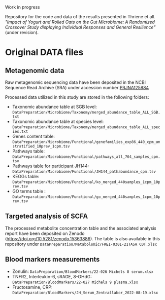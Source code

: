 Work in progress



Repository for the code and data of the results presented in Thriene et all. *"Impact of Yogurt and Rolled Oats on the Gut Microbiome: A Randomized Crossover Study displaying Individual Responses and General Resilience"* (under revision).




# Original DATA files

## Metagenomic data
Raw metagenomic sequencing data have been deposited in the NCBI Sequence Read Archive (SRA) under accession number [PRJNA125884](https://www.ncbi.nlm.nih.gov/bioproject/PRJNA1258884)

Processed data utilized in this study are stored in the following folders:

- Taxonomic abundance table at SGB level: `DataPreparation/Microbiome/Taxonomy/merged_abundance_table_ALL_SGB.txt`
- Taxonomic abundance table at species level: `DataPreparation/Microbiome/Taxonomy/merged_abundance_table_ALL_species.txt`
- Genes content table: `DataPreparation/Microbiome/Functional/genefamilies_exp86_440_cpm_unstratified_10prev_1cpm.tsv`
- Pathways table: `DataPreparation/Microbiome/Functional/pathways_all_704_samples_cpm.tsv`  
- Pathways table for participant JH144: `DataPreparation/Microbiome/Functional/JH144_pathabundance_cpm.tsv`
- KEGGs table: `DataPreparation/Microbiome/Functional/ko_merged_440samples_1cpm_10prev.tsv`
- GO terms table : `DataPreparation/Microbiome/Functional/go_merged_440samples_1cpm_10prev.tsv`



## Targeted analysis of SCFA
The processed metabolite concentration table and the associated analysis report have been deposited on Zenodo (https://doi.org/10.5281/zenodo.15363886). 
The table is also available in this repository under `DataPreparation/Metabolomic/FREI-0301-21TASA CDT.xlsx`



## Blood markers measurements

- Zonulin: `DataPreparation/BloodMarkers/22-026 Michels 8 serum.xlsx`
- TNFR2, Interleukin-6, sRAGE, 8-OHdG: `DataPreparation/BloodMarkers/22-027 Michels 9 plasma.xlsx`
- Fructosamine, CRP: `DataPreparation/BloodMarkers/JH_Serum_Zentrallabor_2022-08-19.xlsx`



       